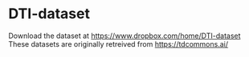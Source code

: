# DTI-dataset
Download the dataset at https://www.dropbox.com/home/DTI-dataset <br>
These datasets are originally retreived from https://tdcommons.ai/ <br>
